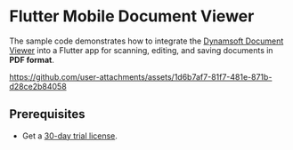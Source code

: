 # Flutter Mobile Document Viewer
The sample code demonstrates how to integrate the [Dynamsoft Document Viewer](https://www.npmjs.com/package/dynamsoft-document-viewer) into a Flutter app for scanning, editing, and saving documents in **PDF format**.

https://github.com/user-attachments/assets/1d6b7af7-81f7-481e-871b-d28ce2b84058

## Prerequisites
- Get a [30-day trial license](https://www.dynamsoft.com/customer/license/trialLicense/?product=dcv&package=cross-platform).
